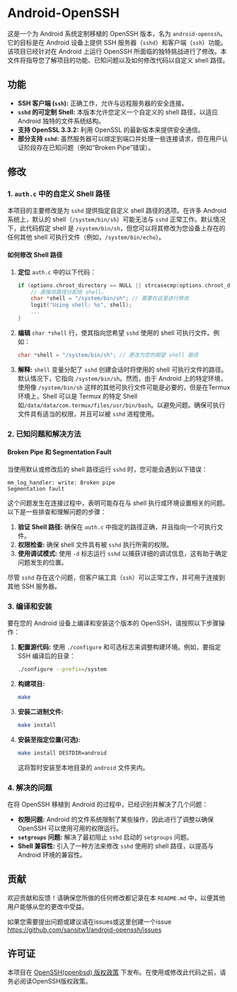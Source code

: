# Android-OpenSSH

这是一个为 Android 系统定制移植的 OpenSSH 版本，名为 `android-openssh`。它的目标是在 Android 设备上提供 SSH 服务器（`sshd`）和客户端（`ssh`）功能。该项目已经针对在 Android 上运行 OpenSSH 所面临的独特挑战进行了修改。本文件将指导您了解项目的功能、已知问题以及如何修改代码以自定义 shell 路径。

## 功能

- **SSH 客户端 (`ssh`):** 正确工作，允许与远程服务器的安全连接。
- **`sshd` 的可定制 Shell:** 本版本允许您定义一个自定义的 shell 路径，以适应 Android 独特的文件系统结构。
- **支持 OpenSSL 3.3.2:** 利用 OpenSSL 的最新版本来提供安全通信。
- **部分支持 `sshd`:** 虽然服务器可以绑定到端口并处理一些连接请求，但在用户认证阶段存在已知问题（例如“Broken Pipe”错误）。

## 修改

### 1. `auth.c` 中的自定义 Shell 路径

本项目的主要修改是为 `sshd` 提供指定自定义 shell 路径的选项。在许多 Android 系统上，默认的 shell（`/system/bin/sh`）可能无法与 `sshd` 正常工作。默认情况下，此代码假定 shell 是 `/system/bin/sh`，但您可以将其修改为您设备上存在的任何其他 shell 可执行文件（例如，`/system/bin/echo`）。

#### 如何修改 Shell 路径

1. **定位** `auth.c` 中的以下代码：
    ```c
    if (options.chroot_directory == NULL || strcasecmp(options.chroot_directory, "none") == 0) {
        // 直接将路径分配给 shell。
        char *shell = "/system/bin/sh"; // 需要在这里进行修改
        logit("Using shell: %s", shell);
        ...
    }
    ```

2. **编辑** `char *shell` 行，使其指向您希望 `sshd` 使用的 shell 可执行文件。例如：
    ```c
    char *shell = "/system/bin/sh"; // 更改为您的期望 shell 路径
    ```

3. **解释:** `shell` 变量分配了 `sshd` 创建会话时将使用的 shell 可执行文件的路径。默认情况下，它指向 `/system/bin/sh`。然而，由于 Android 上的特定环境，使用像 `/system/bin/sh` 这样的其他可执行文件可能是必要的，但是在Termux环境上，Shell 可以是 Termux 的特定 Shell 如`/data/data/com.termux/files/usr/bin/bash`。以避免问题。确保可执行文件具有适当的权限，并且可以被 `sshd` 进程使用。

### 2. 已知问题和解决方法

#### Broken Pipe 和 Segmentation Fault

当使用默认或修改后的 shell 路径运行 `sshd` 时，您可能会遇到以下错误：
```
mm_log_handler: write: Broken pipe
Segmentation fault
```
这个问题发生在连接过程中，表明可能存在与 shell 执行或环境设置相关的问题。以下是一些排查和理解问题的步骤：

1. **验证 Shell 路径:** 确保在 `auth.c` 中指定的路径正确，并且指向一个可执行文件。
2. **权限检查:** 确保 shell 文件具有被 `sshd` 执行所需的权限。
3. **使用调试模式:** 使用 `-d` 标志运行 `sshd` 以捕获详细的调试信息，这有助于确定问题发生的位置。

尽管 `sshd` 存在这个问题，但客户端工具（`ssh`）可以正常工作，并可用于连接到其他 SSH 服务器。

### 3. 编译和安装

要在您的 Android 设备上编译和安装这个版本的 OpenSSH，请按照以下步骤操作：

1. **配置源代码:** 使用 `./configure` 和可选标志来调整构建环境。例如，要指定 SSH 编译后的目录：
    ```sh
    ./configure --prefix=/system
    ```

2. **构建项目:**
    ```sh
    make
    ```

3. **安装二进制文件:** 
    ```sh
    make install
    ```
4. **安装至指定位置(可选):**
    ```sh
    make install DESTDIR=android
    ```
    这将暂时安装至本地目录的 `android` 文件夹内。

### 4. 解决的问题

在将 OpenSSH 移植到 Android 的过程中，已经识别并解决了几个问题：

- **权限问题:** Android 的文件系统限制了某些操作，因此进行了调整以确保 OpenSSH 可以使用可用的权限运行。
- **`setgroups` 问题:** 解决了最初阻止 `sshd` 启动的 `setgroups` 问题。
- **Shell 兼容性:** 引入了一种方法来修改 `sshd` 使用的 shell 路径，以提高与 Android 环境的兼容性。

## 贡献

欢迎贡献和反馈！请确保您所做的任何修改都记录在本 `README.md` 中，以便其他用户能够从您的更改中受益。

如果您需要提出问题或建议请在issues或这里创建一个issue
https://github.com/sansjtw1/android-openssh/issues

## 许可证

本项目在 [OpenSSH(openbsd) 版权政策](https://www.openbsd.org/policy.html) 下发布。在使用或修改此代码之前，请务必阅读OpenSSH版权政策。